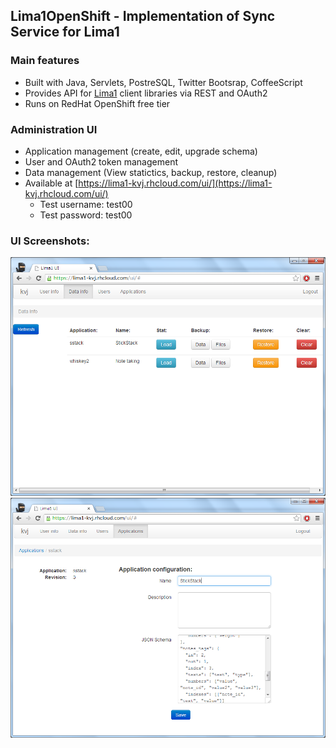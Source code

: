 ## Lima1OpenShift - Implementation of Sync Service for Lima1 ##

### Main features
* Built with Java, Servlets, PostreSQL, Twitter Bootsrap, CoffeeScript
* Provides API for [Lima1](https://github.com/kvj/Lima1) client libraries via REST and OAuth2
* Runs on RedHat OpenShift free tier

### Administration UI
* Application management (create, edit, upgrade schema)
* User and OAuth2 token management
* Data management (View statictics, backup, restore, cleanup)
* Available at [https://lima1-kvj.rhcloud.com/ui/](https://lima1-kvj.rhcloud.com/ui/)
  * Test username: test00
  * Test password: test00

### UI Screenshots:

![Data management](doc/lima100.png)
![Application data info](doc/lima101.png)
